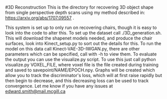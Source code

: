 #3D Reconstruction 
This is the directory for recovering 3D object shape from single perspective depth scans using my method described in: https://arxiv.org/abs/1707.09557 .

This system is set up to only run on recovering chairs, though it is easy to look into the code to alter this. To set up the dataset call ./3D_generation.sh. This will download the shapenet models needed, and produce the chair surfaces, look into Kinect_setup.py to sort out the details for this. To run the model on this data call Kinect-VAE-3D-IWGAN.py, there are other parameters which can be specified, call with -h to view them. To evaluate the output you can use the visualize.py script. To use this just call python visualize.py VOXEL_FILE, where voxel file is the file created during training and saved to savepoint/NAME/EPOCH.npy. Graphs will be created which allow you to track the discriminator's loss, which will at first raise rapidly but then begin to decrease, and this decreasing loss can be used to track convergence. 
Let me know if you have any issues at edward.smith@mail.mcgill.ca
